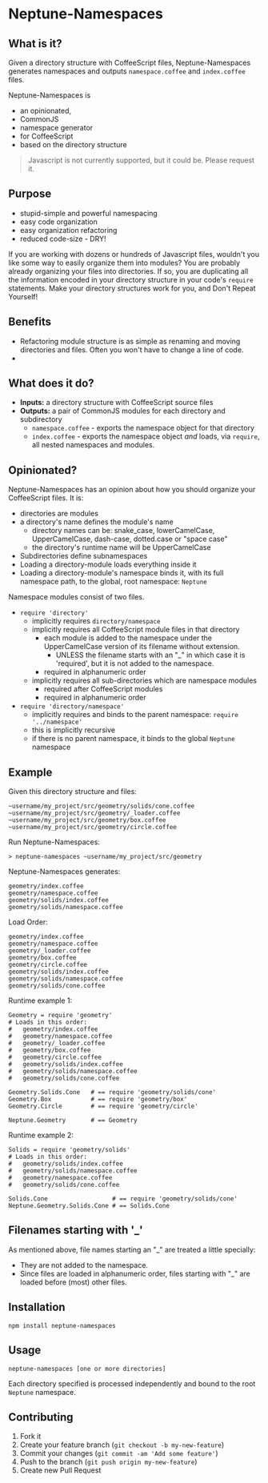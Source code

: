 # Neptune-Namespaces

## What is it?

Given a directory structure with CoffeeScript files, Neptune-Namespaces generates namespaces and outputs ``namespace.coffee`` and ``index.coffee`` files.

Neptune-Namespaces is

* an opinionated,
* CommonJS
* namespace generator
* for CoffeeScript
* based on the directory structure

> Javascript is not currently supported, but it could be. Please request it.

## Purpose

* stupid-simple and powerful namespacing
* easy code organization
* easy organization refactoring
* reduced code-size - DRY!

If you are working with dozens or hundreds of Javascript files, wouldn't you like some way to easily organize them into modules? You are probably already organizing your files into directories. If so, you are duplicating all the information encoded in your directory structure in your code's `require` statements. Make your directory structures work for you, and Don't Repeat Yourself!

## Benefits

* Refactoring module structure is as simple as renaming and moving directories and files. Often you won't have to change a line of code.
*

## What does it do?

* **Inputs:** a directory structure with CoffeeScript source files
* **Outputs:** a pair of CommonJS modules for each directory and subdirectory
  * `namespace.coffee` - exports the namespace object for that directory
  * `index.coffee` - exports the namespace object *and* loads, via `require`, all nested namespaces and modules.

## Opinionated?
Neptune-Namespaces has an opinion about how you should organize your CoffeeScript files. It is:

* directories are modules
* a directory's name defines the module's name
  * directory names can be: snake_case, lowerCamelCase, UpperCamelCase, dash-case, dotted.case or "space case"
  * the directory's runtime name will be UpperCamelCase
* Subdirectories define subnamespaces
* Loading a directory-module loads everything inside it
* Loading a directory-module's namespace binds it, with its full namespace path, to the global, root namespace: `Neptune`

Namespace modules consist of two files.
* `require 'directory'`
  * implicitly requires `directory/namespace`
  * implicitly requires all CoffeeScript module files in that directory
    * each module is added to the namespace under the UpperCamelCase version of its filename without extension.
      * UNLESS the filename starts with an "_" in which case it is 'required', but it is not added to the namespace.
    * required in alphanumeric order
  * implicitly requires all sub-directories which are namespace modules
    * required after CoffeeScript modules
    * required in alphanumeric order
* `require 'directory/namespace'`
  * implicitly requires and binds to the parent namespace: `require '../namespace'`
  * this is implicitly recursive
  * if there is no parent namespace, it binds to the global `Neptune` namespace

## Example

Given this directory structure and files:

    ~username/my_project/src/geometry/solids/cone.coffee
    ~username/my_project/src/geometry/_loader.coffee
    ~username/my_project/src/geometry/box.coffee
    ~username/my_project/src/geometry/circle.coffee

Run Neptune-Namespaces:

    > neptune-namespaces ~username/my_project/src/geometry

Neptune-Namespaces generates:

    geometry/index.coffee
    geometry/namespace.coffee
    geometry/solids/index.coffee
    geometry/solids/namespace.coffee

Load Order:

    geometry/index.coffee
    geometry/namespace.coffee
    geometry/_loader.coffee
    geometry/box.coffee
    geometry/circle.coffee
    geometry/solids/index.coffee
    geometry/solids/namespace.coffee
    geometry/solids/cone.coffee

Runtime example 1:

    Geometry = require 'geometry'
    # Loads in this order:
    #   geometry/index.coffee
    #   geometry/namespace.coffee
    #   geometry/_loader.coffee
    #   geometry/box.coffee
    #   geometry/circle.coffee
    #   geometry/solids/index.coffee
    #   geometry/solids/namespace.coffee
    #   geometry/solids/cone.coffee

    Geometry.Solids.Cone   # == require 'geometry/solids/cone'
    Geometry.Box           # == require 'geometry/box'
    Geometry.Circle        # == require 'geometry/circle'

    Neptune.Geometry       # == Geometry

Runtime example 2:

    Solids = require 'geometry/solids'
    # Loads in this order:
    #   geometry/solids/index.coffee
    #   geometry/solids/namespace.coffee
    #   geometry/namespace.coffee
    #   geometry/solids/cone.coffee

    Solids.Cone                  # == require 'geometry/solids/cone'
    Neptune.Geometry.Solids.Cone # == Solids.Cone

## Filenames starting with '_'

As mentioned above, file names starting an "_" are treated a little specially:

* They are not added to the namespace.
* Since files are loaded in alphanumeric order, files starting with "_" are loaded before (most) other files.

## Installation

    npm install neptune-namespaces

## Usage

    neptune-namespaces [one or more directories]

Each directory specified is processed independently and bound to the root `Neptune` namespace.

## Contributing

1. Fork it
2. Create your feature branch (`git checkout -b my-new-feature`)
3. Commit your changes (`git commit -am 'Add some feature'`)
4. Push to the branch (`git push origin my-new-feature`)
5. Create new Pull Request
